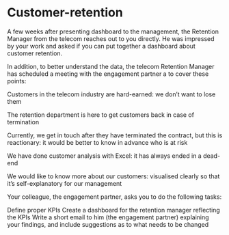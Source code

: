 # Customer-retention
A few weeks after presenting dashboard to the management, the Retention Manager from the telecom reaches out to you directly. He was impressed by your work and asked if you can put together a dashboard about customer retention.

In addition, to better understand the data, the telecom Retention Manager has scheduled a meeting with the engagement partner a to cover these points:

Customers in the telecom industry are hard-earned: we don’t want to lose them

The retention department is here to get customers back in case of termination 

Currently, we get in touch after they have terminated the contract, but this is reactionary: it would be better to know in advance who is at risk 

We  have done customer analysis with Excel: it has always ended in a dead-end

We would like to know more about our customers: visualised clearly so that it’s self-explanatory for our management

Your colleague, the engagement partner, asks you to do the following tasks:

Define proper KPIs
Create a dashboard for the retention manager reflecting the KPIs
Write a short email to him (the engagement partner) explaining your findings, and include suggestions as to what needs to be changed
